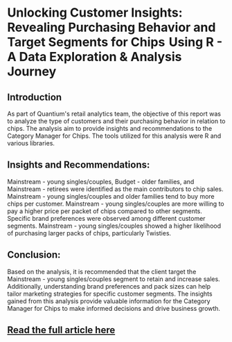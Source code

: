 # Unlocking Customer Insights: Revealing Purchasing Behavior and Target Segments for Chips  Using R - A Data Exploration & Analysis Journey

## Introduction
As part of Quantium's retail analytics team, the objective of this report was to analyze the type of customers and their purchasing behavior in relation to chips. 
The analysis aim to provide insights and recommendations to the Category Manager for Chips. The tools utilized for this analysis were R and various libraries.

## Insights and Recommendations:
Mainstream - young singles/couples, Budget - older families, and Mainstream - retirees were identified as the main contributors to chip sales.
Mainstream - young singles/couples and older families tend to buy more chips per customer.
Mainstream - young singles/couples are more willing to pay a higher price per packet of chips compared to other segments.
Specific brand preferences were observed among different customer segments.
Mainstream - young singles/couples showed a higher likelihood of purchasing larger packs of chips, particularly Twisties.

## Conclusion:
Based on the analysis, it is recommended that the client target the Mainstream - young singles/couples segment to retain and increase sales. 
Additionally, understanding brand preferences and pack sizes can help tailor marketing strategies for specific customer segments. 
The insights gained from this analysis provide valuable information for the Category Manager for Chips to make informed decisions and drive business growth.

## [Read the full article here](https://adewalescrib.hashnode.dev/unlocking-customer-insights-revealing-purchasing-behavior-and-target-segments-for-chips-using-r)
